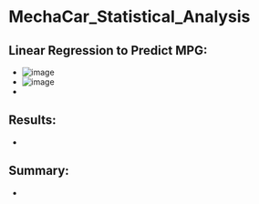 # MechaCar_Statistical_Analysis
## Linear Regression to Predict MPG:
  - ![image](https://user-images.githubusercontent.com/82785321/127599550-dc044b0e-4bc2-4cde-bd28-732a7db25b93.png)
  - ![image](https://user-images.githubusercontent.com/82785321/127599610-5d3c1100-20be-4d18-99f5-56060da2cd59.png)
  -
## Results:
  - 
## Summary:
  -
